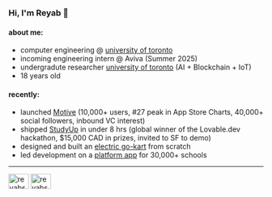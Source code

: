 ### Hi, I'm Reyab 👋

#### about me:

- computer engineering @ [university of toronto](https://www.utoronto.ca/)
- incoming engineering intern @ Aviva (Summer 2025)
- undergradute researcher [university of toronto](https://www.utoronto.ca/) (AI + Blockchain + IoT)
- 18 years old

#### recently:

- launched [Motive](https://themotiveapp.ca/) (10,000+ users, #27 peak in App Store Charts, 40,000+ social followers, inbound VC interest)
- shipped [StudyUp]() in under 8 hrs (global winner of the Lovable.dev hackathon, $15,000 CAD in prizes, invited to SF to demo)
- designed and built an [electric go-kart](https://reyabsaluja0.wixsite.com/my-site) from scratch
- led development on a [platform app](https://promplanner.app/) for 30,000+ schools

---------------

<p align="left">
<a href="https://twitter.com/reyabsaluja" target="blank"><img align="center" src="https://raw.githubusercontent.com/rahuldkjain/github-profile-readme-generator/master/src/images/icons/Social/twitter.svg" alt="reyabsaluja" height="30" width="40" /></a>
<a href="https://linkedin.com/in/reyab-saluja" target="blank"><img align="center" src="https://raw.githubusercontent.com/rahuldkjain/github-profile-readme-generator/master/src/images/icons/Social/linked-in-alt.svg" alt="reyabsaluja" height="30" width="40" /></a>
</p>

